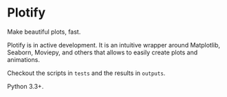 # Plotify
Make beautiful plots, fast.

Plotify is in active development. It is an intuitive wrapper around Matplotlib, Seaborn, Moviepy, and others that allows to easily create plots and animations.

Checkout the scripts in `tests` and the results in `outputs`.

Python 3.3+.
